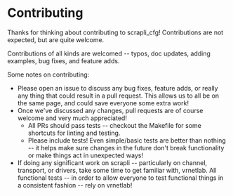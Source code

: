 Contributing
============

Thanks for thinking about contributing to scrapli_cfg! Contributions are not expected, but are quite welcome.

Contributions of all kinds are welcomed -- typos, doc updates, adding examples, bug fixes, and feature adds.


Some notes on contributing:

- Please open an issue to discuss any bug fixes, feature adds, or really any thing that could result in a pull
 request. This allows us to all be on the same page, and could save everyone some extra work!
- Once we've discussed any changes, pull requests are of course welcome and very much appreciated!
  - All PRs should pass tests -- checkout the Makefile for some shortcuts for linting and testing.
  - Please include tests! Even simple/basic tests are better than nothing -- it helps make sure changes in the future
   don't break functionality or make things act in unexpected ways!
- If doing any significant work on scrapli -- particularly on channel, transport, or drivers, take some time to get
 familiar with, vrnetlab. All functional tests -- in order to allow everyone to test functional things in a
  consistent fashion -- rely on vrnetlab!

